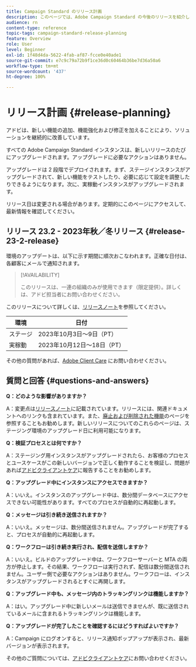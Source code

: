 ```yaml
---
title: Campaign Standard のリリース計画
description: このページでは、Adobe Campaign Standard の今後のリリースを紹介します。
audience: rn
content-type: reference
topic-tags: campaign-standard-release-planning
feature: Overview
role: User
level: Beginner
exl-id: 1f48d4da-5622-4fab-af87-fcce0e40ade1
source-git-commit: e7c9c79a72b9f1ce36d0c60464b36be7d36a50a6
workflow-type: tm+mt
source-wordcount: '437'
ht-degree: 100%

---
```


# リリース計画 {#release-planning}

アドビは、新しい機能の追加、機能強化および修正を加えることにより、ソリューションを継続的に改善しています。

すべての Adobe Campaign Standard インスタンスは、新しいリリースのたびにアップグレードされます。アップグレードに必要なアクションはありません。

アップグレードは 2 段階でデプロイされます。まず、ステージインスタンスがアップグレードされて、新しい機能をテストしたり、必要に応じて設定を調整したりできるようになります。次に、実稼動インスタンスがアップグレードされます。

リリース日は変更される場合があります。定期的にこのページにアクセスして、最新情報を確認してください。

## リリース 23.2 - 2023年秋／冬リリース {#release-23-2-release}

環境のアップデートは、以下に示す期間に順次おこなわれます。正確な日付は、各顧客にメールで通知されます。

>[!AVAILABILITY]
>
>このリリースは、一連の組織のみが使用できます（限定提供）。詳しくは、アドビ担当者にお問い合わせください。

このリリースについて詳しくは、[リリースノート](release-notes.md)を参照してください。

<table>
 <thead>
  <tr>
   <th> 環境 </th>
   <th> 日付 </th>
  </tr>
 </thead>
 <tbody>
  <tr>
   <td>ステージ </td>
   <td>2023年10月3日～9日（PT） </td>
  </tr>
  <tr>
   <td>実稼動 </td>
   <td>2023年10月12日～18日（PT） </td>
  </tr>
 </tbody>
</table>

その他の質問があれば、[Adobe Client Care](https://helpx.adobe.com/jp/enterprise/using/support-for-experience-cloud.html) にお問い合わせください。

## 質問と回答 {#questions-and-answers}

**Q：どのような影響がありますか？**

A：変更点は[リリースノート](../../rn/using/release-notes.md)に記載されています。リリースには、関連ドキュメントへのリンクも含まれています。また、[廃止および削除された機能](../../rn/using/deprecated-features.md)のページを参照することもお勧めします。新しいリリースについてのこれらのページは、ステージング環境のアップグレード日に利用可能になります。

**Q：検証プロセスとは何ですか？**

A：ステージング用インスタンスがアップグレードされたら、お客様のプロセスとユースケースがこの新しいバージョンで正しく動作することを検証し、問題があれば[アドビクライアントケア](https://helpx.adobe.com/jp/enterprise/using/support-for-experience-cloud.html)に報告することをお勧めします。

**Q：アップグレード中にインスタンスにアクセスできますか？**

A：いいえ。インスタンスのアップグレード中は、数分間データベースにアクセスできない可能性があります。すべてのプロセスが自動的に再起動します。

**Q：メッセージは引き続き送信されますか？**

A：いいえ。メッセージは、数分間送信されません。アップグレードが完了すると、プロセスが自動的に再起動します。

**Q：ワークフローは引き続き実行され、配信を送信しますか？**

A：いいえ。ビルドのアップグレード中は、ワークフローサーバーと MTA の両方が停止します。その結果、ワークフローは実行されず、配信は数分間送信されません。ユーザー側で必要なアクションはありません。ワークフローは、インスタンスがアップグレードされるとすぐに再開します。

**Q：アップグレード中も、メッセージ内のトラッキングリンクは機能しますか？**

A：はい。アップグレード中に新しいメールは送信できませんが、既に送信されているメールに含まれるトラッキングリンクは機能します。

**Q：アップグレードが完了したことを確認するにはどうすればよいですか？**

A：Campaign にログオンすると、リリース通知ポップアップが表示され、最新バージョンが表示されます。

その他のご質問については、[アドビクライアントケア](https://helpx.adobe.com/jp/enterprise/using/support-for-experience-cloud.html)にお問い合わせください。
